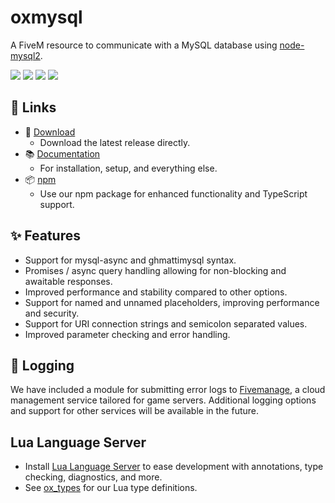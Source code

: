 # oxmysql

A FiveM resource to communicate with a MySQL database using [node-mysql2](https://github.com/sidorares/node-mysql2).

![](https://img.shields.io/github/downloads/communityox/oxmysql/total?logo=github)
![](https://img.shields.io/github/downloads/communityox/oxmysql/latest/total?logo=github)
![](https://img.shields.io/github/contributors/communityox/oxmysql?logo=github)
![](https://img.shields.io/github/v/release/communityox/oxmysql?logo=github) 

## 🔗 Links
- 💾 [Download](https://github.com/communityox/oxmysql/releases/latest/download/oxmysql.zip)
  - Download the latest release directly.
- 📚 [Documentation](https://coxdocs.dev/oxmysql)
  - For installation, setup, and everything else.
- 📦 [npm](https://www.npmjs.com/package/@communityox/oxmysql)
  - Use our npm package for enhanced functionality and TypeScript support.

## ✨ Features

- Support for mysql-async and ghmattimysql syntax.
- Promises / async query handling allowing for non-blocking and awaitable responses.
- Improved performance and stability compared to other options.
- Support for named and unnamed placeholders, improving performance and security.
- Support for URI connection strings and semicolon separated values.
- Improved parameter checking and error handling.

## 🧾 Logging

We have included a module for submitting error logs to [Fivemanage](https://fivemanage.com/?ref=overextended), a cloud management service tailored for game servers. Additional logging options and support for other services will be available in the future.

## Lua Language Server

- Install [Lua Language Server](https://marketplace.visualstudio.com/items?itemName=sumneko.lua) to ease development with annotations, type checking, diagnostics, and more.
- See [ox_types](https://github.com/communityox/ox_types) for our Lua type definitions.